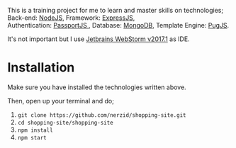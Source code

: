 This is a training project for me to learn and master skills on technologies;
Back-end: [NodeJS](https://nodejs.org/en/), 
Framework: [ExpressJS](https://expressjs.com/),  
Authentication: [PassportJS ](http://www.passportjs.org/), 
Database: [MongoDB](https://www.mongodb.com/),
Template Engine: [PugJS](https://pugjs.org).

It's not important but I use [Jetbrains WebStorm v2017.1](https://www.jetbrains.com/webstorm/) as IDE.

# Installation
Make sure you have installed the technologies written above.

Then, open up your terminal and do;
1. `git clone https://github.com/nerzid/shopping-site.git`
2. `cd shopping-site/shopping-site`
3. `npm install`
4. `npm start`